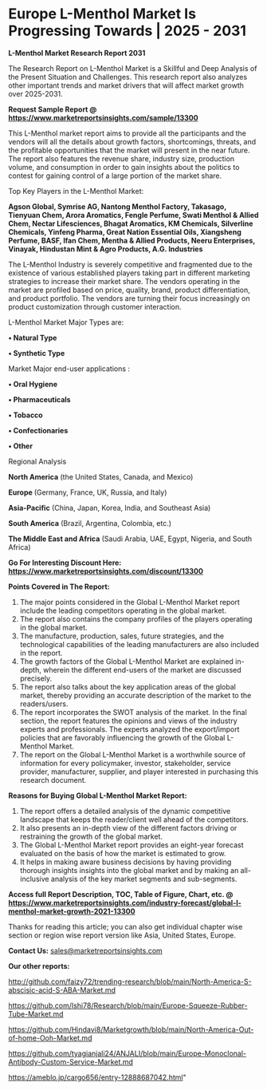 # Europe L-Menthol Market Is Progressing Towards | 2025 - 2031

<strong>L-Menthol Market Research Report 2031</strong>

The Research Report on L-Menthol Market is a Skillful and Deep Analysis of the Present Situation and Challenges. This research report also analyzes other important trends and market drivers that will affect market growth over 2025-2031.

<strong>Request Sample Report @ <a href=https://www.marketreportsinsights.com/sample/13300>https://www.marketreportsinsights.com/sample/13300</a></strong>

This L-Menthol market report aims to provide all the participants and the vendors will all the details about growth factors, shortcomings, threats, and the profitable opportunities that the market will present in the near future. The report also features the revenue share, industry size, production volume, and consumption in order to gain insights about the politics to contest for gaining control of a large portion of the market share.

Top Key Players in the L-Menthol Market:

<strong>Agson Global, Symrise AG, Nantong Menthol Factory, Takasago, Tienyuan Chem, Arora Aromatics, Fengle Perfume, Swati Menthol & Allied Chem, Nectar Lifesciences, Bhagat Aromatics, KM Chemicals, Silverline Chemicals, Yinfeng Pharma, Great Nation Essential Oils, Xiangsheng Perfume, BASF, Ifan Chem, Mentha & Allied Products, Neeru Enterprises, Vinayak, Hindustan Mint & Agro Products, A.G. Industries</strong>

The L-Menthol Industry is severely competitive and fragmented due to the existence of various established players taking part in different marketing strategies to increase their market share. The vendors operating in the market are profiled based on price, quality, brand, product differentiation, and product portfolio. The vendors are turning their focus increasingly on product customization through customer interaction.

L-Menthol Market Major Types are:

<strong>• Natural Type

• Synthetic Type</strong>

Market Major end-user applications :

<strong>• Oral Hygiene

• Pharmaceuticals

• Tobacco

• Confectionaries

• Other</strong>

Regional Analysis

</u><strong><b>North America</b></strong> (the United States, Canada, and Mexico)

<strong><b>Europe </b></strong>(Germany, France, UK, Russia, and Italy)

<strong><b>Asia-Pacific</b></strong> (China, Japan, Korea, India, and Southeast Asia)

<strong><b>South America</b></strong> (Brazil, Argentina, Colombia, etc.)

<strong><b>The Middle East and Africa</b></strong> (Saudi Arabia, UAE, Egypt, Nigeria, and South Africa)

<strong>Go For Interesting Discount Here: <a href=https://www.marketreportsinsights.com/discount/13300>https://www.marketreportsinsights.com/discount/13300</a></strong>

<strong>Points Covered in The Report:</strong>
<ol>
  <li>The major points considered in the Global L-Menthol Market report include the leading competitors operating in the global market.</li>
  <li>The report also contains the company profiles of the players operating in the global market.</li>
  <li>The manufacture, production, sales, future strategies, and the technological capabilities of the leading manufacturers are also included in the report.</li>
  <li>The growth factors of the Global L-Menthol Market are explained in-depth, wherein the different end-users of the market are discussed precisely.</li>
  <li>The report also talks about the key application areas of the global market, thereby providing an accurate description of the market to the readers/users.</li>
  <li>The report incorporates the SWOT analysis of the market. In the final section, the report features the opinions and views of the industry experts and professionals. The experts analyzed the export/import policies that are favorably influencing the growth of the Global L-Menthol Market.</li>
  <li>The report on the Global L-Menthol Market is a worthwhile source of information for every policymaker, investor, stakeholder, service provider, manufacturer, supplier, and player interested in purchasing this research document.</li>
</ol>
<strong>Reasons for Buying Global L-Menthol Market Report:</strong>

<ol>
  <li>The report offers a detailed analysis of the dynamic competitive landscape that keeps the reader/client well ahead of the competitors.</li>
  <li>It also presents an in-depth view of the different factors driving or restraining the growth of the global market.</li>
  <li>The Global L-Menthol Market report provides an eight-year forecast evaluated on the basis of how the market is estimated to grow.</li>
  <li>It helps in making aware business decisions by having providing thorough insights insights into the global market and by making an all-inclusive analysis of the key market segments and sub-segments.</li>
</ol>
<strong>Access full Report Description, TOC, Table of Figure, Chart, etc. @ <a href=https://www.marketreportsinsights.com/industry-forecast/global-l-menthol-market-growth-2021-13300>https://www.marketreportsinsights.com/industry-forecast/global-l-menthol-market-growth-2021-13300</a></strong>


Thanks for reading this article; you can also get individual chapter wise section or region wise report version like Asia, United States, Europe.

<strong>Contact Us:</strong>
sales@marketreportsinsights.com

<strong>Our other reports:</strong>

<a href=http://github.com/faizy72/trending-research/blob/main/North-America-S-abscisic-acid-S-ABA-Market.md>http://github.com/faizy72/trending-research/blob/main/North-America-S-abscisic-acid-S-ABA-Market.md</a>

<a href=https://github.com/Ishi78/Research/blob/main/Europe-Squeeze-Rubber-Tube-Market.md>https://github.com/Ishi78/Research/blob/main/Europe-Squeeze-Rubber-Tube-Market.md</a>

<a href=https://github.com/Hindavi8/Marketgrowth/blob/main/North-America-Out-of-home-Ooh-Market.md>https://github.com/Hindavi8/Marketgrowth/blob/main/North-America-Out-of-home-Ooh-Market.md</a>

<a href=https://github.com/tyagianjali24/ANJALI/blob/main/Europe-Monoclonal-Antibody-Custom-Service-Market.md>https://github.com/tyagianjali24/ANJALI/blob/main/Europe-Monoclonal-Antibody-Custom-Service-Market.md</a>

<a href=https://ameblo.jp/cargo656/entry-12888687042.html>https://ameblo.jp/cargo656/entry-12888687042.html</a>"
